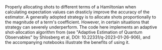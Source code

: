 Properly allocating shots to different terms of a Hamiltonian when calculating expectation values can drasticly improve the accuracy of the estimator. A generally adopted strategy is to allocate shots proportionally to the magnitude of a term's coefficient. However, in certain situations that strategy can severely underperform. The code here implements an adaptive shot-allocation algorithm from (see "Adaptive Estimation of Quantum Observables" by Shlosberg et al, DOI: 10.22331/q-2023-01-26-906), and the accompanying notebooks illustrate the benefits of using it.

<!--
[metadata-name]: Adaptive Shot Allocation
[metadata-tags]: Textbook
[metadata-url]: https://github.com/amazon-braket/amazon-braket-algorithm-library/tree/main/src/braket/experimental/algorithms/adaptive_shot_allocation
-->

